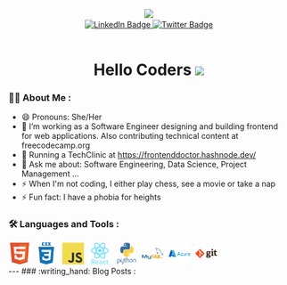 <!-- ### Hi there 👋 -->

<!--
**frontEndDoctor/frontEndDoctor** is a ✨ _special_ ✨ repository because its `README.md` (this file) appears on your GitHub profile.

Here are some ideas to get you started:

- 🔭 I’m currently working on ...
- 🌱 I’m currently learning ...
- 👯 I’m looking to collaborate on ...
- 🤔 I’m looking for help with ...
- 💬 Ask me about ...
- 📫 How to reach me: ...
- 😄 Pronouns: ...
- ⚡ Fun fact: ...
-->
<div id="header" align="center">
  <img src="https://media.giphy.com/media/M9gbBd9nbDrOTu1Mqx/giphy.gif" width="100"/>
</div>
<div id="badges" align = "center">
  <a href="https://www.linkedin.com/in/maybellobadoni">
    <img src="https://img.shields.io/badge/LinkedIn-blue?style=for-the-badge&logo=linkedin&logoColor=white" alt="LinkedIn Badge"/>
  </a>
  <a href="https://twitter.com/frontEndDoctor">
    <img src="https://img.shields.io/badge/Twitter-blue?style=for-the-badge&logo=twitter&logoColor=white" alt="Twitter Badge"/>
  </a><br/>
  <img src="https://komarev.com/ghpvc/?username=frontEndDoctor&style=flat-square&color=blue" alt=""/>
  <h1>
  Hello Coders
  <img src="https://media.giphy.com/media/hvRJCLFzcasrR4ia7z/giphy.gif" width="30px"/>
</h1>
</div>
<!-- <div align="center">
  <img src="https://drive.google.com/file/d/1hRzcTwALNx5wZ_tetePXgWThlY__aYB4/view?usp=sharing" width="600" height="300"/>
</div> -->

### :woman_technologist: About Me :


-  😄 Pronouns: She/Her
- :telescope: I’m working as a Software Engineer designing and building  frontend for web applications. Also contributing technical content at freecodecamp.org
- :seedling: Running a TechClinic at https://frontenddoctor.hashnode.dev/
- 💬 Ask me about: Software Engineering, Data Science, Project Management ...
- :zap: When I'm not coding, I either play chess, see a movie or take a nap
- ⚡ Fun fact: I have a phobia for heights

<!-- - :mailbox:How to reach me:  -->

### :hammer_and_wrench: Languages and Tools :
<div>
 <img src="https://github.com/devicons/devicon/blob/master/icons/html5/html5-original.svg" title="HTML5" alt="HTML" width="40" height="40"/>&nbsp;
 <img src="https://github.com/devicons/devicon/blob/master/icons/css3/css3-plain-wordmark.svg"  title="CSS3" alt="CSS" width="40" height="40"/>&nbsp;
 <img src="https://github.com/devicons/devicon/blob/master/icons/javascript/javascript-original.svg" title="JavaScript" alt="JavaScript" width="40" height="40"/>&nbsp;
  <img src="https://github.com/devicons/devicon/blob/master/icons/react/react-original-wordmark.svg" title="React" alt="React" width="40" height="40"/>&nbsp;
  <img src="https://github.com/devicons/devicon/blob/master/icons/python/python-original-wordmark.svg" title="Python" **alt="Python" width="40" height="40"/>&nbsp;
  <img src="https://github.com/devicons/devicon/blob/master/icons/mysql/mysql-original-wordmark.svg" title="MySQL"  alt="MySQL" width="40" height="40"/>&nbsp;
   <img src="https://github.com/devicons/devicon/blob/master/icons/azure/azure-original-wordmark.svg" title="Azure"  alt="Azure" width="40" height="40"/>&nbsp;
  <img src="https://github.com/devicons/devicon/blob/master/icons/git/git-original-wordmark.svg" title="Git" **alt="Git" width="40" height="40"/>  
</div>
---
### :writing_hand: Blog Posts :
<!-- BLOG-POST-LIST:START -->
<!-- BLOG-POST-LIST:END -->

